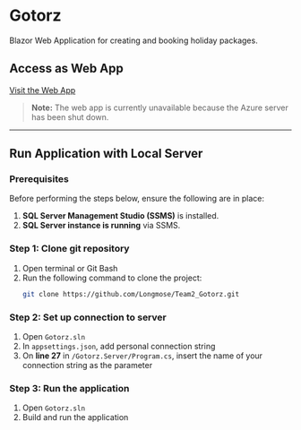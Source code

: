 # Gotorz
Blazor Web Application for creating and booking holiday packages.

## Access as Web App
[Visit the Web App](https://team2-gotorz-bdd8h9bratemd2cc.northeurope-01.azurewebsites.net)
> **Note:** The web app is currently unavailable because the Azure server has been shut down.

___
## Run Application with Local Server
### Prerequisites
Before performing the steps below, ensure the following are in place:
1. **SQL Server Management Studio (SSMS)** is installed.
2. **SQL Server instance is running** via SSMS.

### Step 1: Clone git repository
1. Open terminal or Git Bash
2. Run the following command to clone the project:
   ```bash
   git clone https://github.com/Longmose/Team2_Gotorz.git

### Step 2: Set up connection to server
1. Open `Gotorz.sln`
2. In `appsettings.json`, add personal connection string
3. On **line 27** in `/Gotorz.Server/Program.cs`, insert the name of your connection string as the parameter

### Step 3: Run the application
1. Open `Gotorz.sln`
2. Build and run the application
